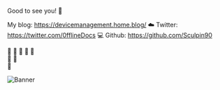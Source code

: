 Good to see you! :mage:

My blog: https://devicemanagement.home.blog/  :cloud:
Twitter: https://twitter.com/0fflineDocs :computer:
Github: https://github.com/Sculpin90  







:gem: :gem: :gem: :gem: :gem:  
:gem: :gem:  
:gem:  



![Banner](https://raw.githubusercontent.com/Sculpin90/Rykostars/master/Banner50percent.png?token=AGB3E5MI3WQSG3NDMA5TC3S7D2NSM)
<!--
**Sculpin90/Sculpin90** is a ✨ _special_ ✨ repository because its `README.md` (this file) appears on your GitHub profile.
--!>
